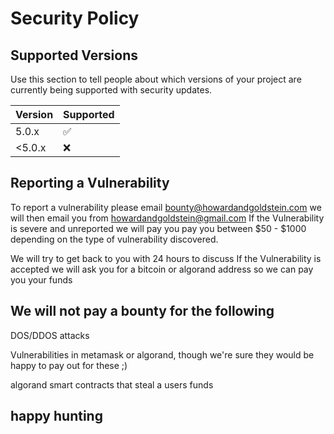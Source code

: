 # Security Policy

## Supported Versions

Use this section to tell people about which versions of your project are
currently being supported with security updates.

| Version | Supported          |
| ------- | ------------------ |
| 5.0.x   | :white_check_mark: |               |
| <5.0.x  | :x:                |


## Reporting a Vulnerability

To report a vulnerability please email bounty@howardandgoldstein.com
we will then email you from howardandgoldstein@gmail.com
If the Vulnerability is severe and unreported we will pay you pay you between $50 - $1000
depending on the type of vulnerability discovered.

We will try to get back to you with 24 hours to discuss
If the Vulnerability is accepted we will ask you for a bitcoin or algorand address so we can pay you your funds

## We will not pay a bounty for the following
DOS/DDOS attacks

Vulnerabilities in metamask or algorand, though we're sure they would be happy to pay out for these ;)

algorand smart contracts that steal a users funds


## happy hunting
